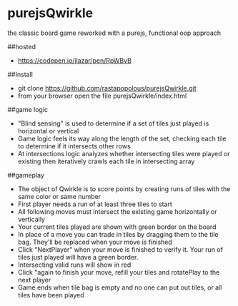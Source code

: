 # purejsQwirkle
the classic board game reworked with a purejs, functional oop approach


##hosted
* https://codepen.io/jlazar/pen/RpWBvB 

##Install
* git clone https://github.com/rastapopolous/purejsQwirkle.git
* from your browser open the file purejsQwirkle/index.html

##game logic
* "Blind sensing" is used to determine if a set of tiles just played is horizontal or vertical
* Game logic feels its way along the length of the set, checking each tile to determine if it intersects other rows 
* At intersections logic analyzes whether intersecting tiles were played or existing then iteratively crawls each tile in intersecting array 


##gameplay
* The object of Qwirkle is to score points by creating runs of tiles with the same color or same number
* First player needs a run of at least three tiles to start
* All following moves must intersect the existing game horizontally or vertically
* Your current tiles played are shown with green border on the board
* In place of a move you can trade in tiles by dragging them to the tile bag.  They'll be replaced when your move is finished
* Click "NextPlayer" when your move is finished to verify it.  Your run of tiles just played will have a green border.  
* Intersecting valid runs will show in red
* Click "again to finish your move, refill your tiles and rotatePlay to the next player
* Game ends when tile bag is empty and no one can put out tiles, or all tiles have been played


